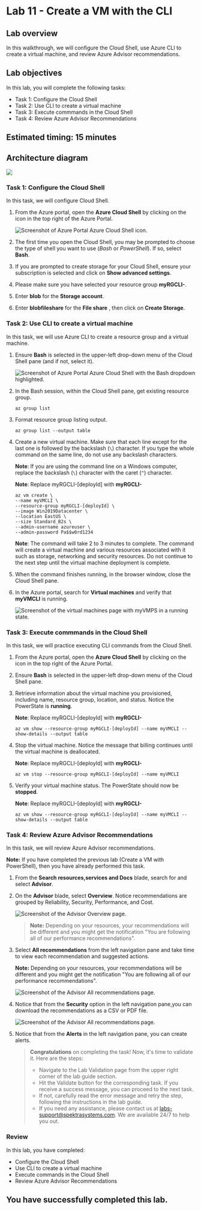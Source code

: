 # Lab 11 - Create a VM with the CLI

## Lab overview

In this walkthrough, we will configure the Cloud Shell, use Azure CLI to create a virtual machine, and review Azure Advisor recommendations.

## Lab objectives

In this lab, you will complete the following tasks:

+ Task 1: Configure the Cloud Shell
+ Task 2: Use CLI to create a virtual machine
+ Task 3: Execute commmands in the Cloud Shell
+ Task 4: Review Azure Advisor Recommendations

## Estimated timing: 15 minutes

## Architecture diagram

![](../images/az900lab11.png)

### Task 1: Configure the Cloud Shell

In this task, we will configure Cloud Shell. 

1. From the Azure portal, open the **Azure Cloud Shell** by clicking on the icon in the top right of the Azure Portal.

    ![Screenshot of Azure Portal Azure Cloud Shell icon.](../images/AZ-900-1101.png)

1. The first time you open the Cloud Shell, you may be prompted to choose the type of shell you want to use (*Bash* or *PowerShell*). If so, select **Bash**.
   
1. If you are prompted to create storage for your Cloud Shell, ensure your subscription is selected and click on **Show advanced settings**.

1. Please make sure you have selected your resource group **myRGCLI-<inject key="DeploymentID" enableCopy="false" />**.

1. Enter **blob<inject key="DeploymentID" enableCopy="false"/>** for the **Storage account**.

1. Enter **blobfileshare<inject key="DeploymentID" enableCopy="false"/>** for the  **File share** , then click on **Create Storage**.

### Task 2: Use CLI to create a virtual machine

In this task, we will use Azure CLI to create a resource group and a virtual machine.  

1. Ensure **Bash** is selected in the upper-left drop-down menu of the Cloud Shell pane (and if not, select it).

    ![Screenshot of Azure Portal Azure Cloud Shell with the Bash dropdown highlighted.](../images/image-002.png)

1. In the Bash session, within the Cloud Shell pane, get existing resource group. 

    ```cli
    az group list
    ```

1. Format resource group listing output.

    ```cli
    az group list --output table
    ```

1. Create a new virtual machine. Make sure that each line except for the last one is followed by the backslash (`\`) character. If you type the whole command on the same line, do not use any backslash characters. 

    **Note**: If you are using the command line on a Windows computer, replace the backslash (`\`) character with the caret (`^`) character.
    
    **Note**: Replace myRGCLI-[deployId] with  **myRGCLI-<inject key="DeploymentID" enableCopy="false" />**

    ```cli
    az vm create \
    --name myVMCLI \
    --resource-group myRGCLI-[deployId] \
    --image Win2019Datacenter \
    --location EastUS \
    --size Standard_B2s \
    --admin-username azureuser \
    --admin-password Pa$$w0rd1234
    ```    
    **Note**: The command will take 2 to 3 minutes to complete. The command will create a virtual machine and various resources associated with it such as storage, networking and security resources. Do not continue to the next step until the virtual machine deployment is complete. 

1. When the command finishes running, in the browser window, close the Cloud Shell pane.

1. In the Azure portal, search for **Virtual machines** and verify that **myVMCLI** is running.

    ![Screenshot of the virtual machines page with myVMPS in a running state.](../images/l10.4.1.png)

### Task 3: Execute commmands in the Cloud Shell

In this task, we will practice executing CLI commands from the Cloud Shell. 

1. From the Azure portal, open the **Azure Cloud Shell** by clicking on the icon in the top right of the Azure Portal.

1. Ensure **Bash** is selected in the upper-left drop-down menu of the Cloud Shell pane.

1. Retrieve information about the virtual machine you provisioned, including name, resource group, location, and status. Notice the PowerState is **running**.

   **Note**: Replace myRGCLI-[deployId] with  **myRGCLI-<inject key="DeploymentID" enableCopy="false" />**

    ```cli
    az vm show --resource-group myRGCLI-[deployId] --name myVMCLI --show-details --output table 
    ```
1. Stop the virtual machine. Notice the message that billing continues until the virtual machine is deallocated.
   
   **Note**: Replace myRGCLI-[deployId] with  **myRGCLI-<inject key="DeploymentID" enableCopy="false" />**

    ```cli
    az vm stop --resource-group myRGCLI-[deployId] --name myVMCLI
    ```

1. Verify your virtual machine status. The PowerState should now be **stopped**.

   **Note**: Replace myRGCLI-[deployId] with  **myRGCLI-<inject key="DeploymentID" enableCopy="false" />**

    ```cli
    az vm show --resource-group myRGCLI-[deployId] --name myVMCLI --show-details --output table 
    ```

### Task 4: Review Azure Advisor Recommendations

In this task, we will review Azure Advisor recommendations.

   **Note:** If you have completed the previous lab (Create a VM with PowerShell), then you have already performed this task. 

1. From the **Search resources,services and Docs** blade, search for and select **Advisor**.

1. On the **Advisor** blade, select **Overview**. Notice recommendations are grouped by Reliability, Security, Performance, and Cost.

    ![Screenshot of the Advisor Overview page. ](../images/l10.2.png)

    >**Note:** Depending on your resources, your recommendations will be different and you might get the notification "You are following all of our performance recommendations".

1. Select **All recommendations** from the left navigation pane and take time to view each recommendation and suggested actions.

    **Note:** Depending on your resources, your recommendations will be different and you might get the notification "You are following all of our performance recommendations".

    ![Screenshot of the Advisor All recommendations page. ](../images/l10.3.png)

1. Notice that from the **Security** option in the left navigation pane,you can download the recommendations as a CSV or PDF file.

    ![Screenshot of the Advisor All recommendations page. ](../images/l10.1.png)

1. Notice that from the **Alerts** in the left navigation pane, you can create alerts.

    >**Congratulations** on completing the task! Now, it's time to validate it. Here are the steps:
    > - Navigate to the Lab Validation page from the upper right corner of the lab guide section.
    > - Hit the Validate button for the corresponding task. If you receive a success message, you can proceed to the next task. 
    > - If not, carefully read the error message and retry the step, following the instructions in the lab guide.
    > - If you need any assistance, please contact us at labs-support@spektrasystems.com. We are available 24/7 to help you out.

     
### Review
In this lab, you have completed:
- Configure the Cloud Shell
- Use CLI to create a virtual machine
- Execute commands in the Cloud Shell
- Review Azure Advisor Recommendations
  
## You have successfully completed this lab.
